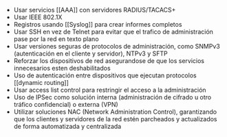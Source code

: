 - Usar servicios [[AAA]] con servidores RADIUS/TACACS+
- Usar IEEE 802.1X
- Registros usando [[Syslog]] para crear informes completos 
- Usar SSH en vez de Telnet para evitar que el trafico de administración pase por la red en texto plano
- Usar versiones seguras de protocolos de administración, como SNMPv3 (autenticación en el cliente y servidor), NTPv3 y SFTP
- Reforzar los dispositivos de red asegurandose de que los servicios innecesarios esten deshabilitados
- Uso de autenticación entre dispositivos que ejecutan protocolos [[dynamic routing]] 
- Usar access list control para restringir el acceso a la administración
- Uso de IPSec como solución interna (administración de cifrado u otro tráfico confidencial) o externa (VPN)
- Utilizar soluciones NAC (Network Administration Control), garantizando que los clientes y servidores de la red estén parcheados y actualizados de forma automatizada y centralizada 